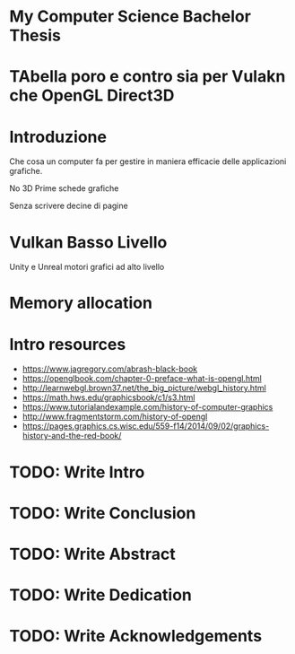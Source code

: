 # My Computer Science Bachelor Thesis

# TAbella poro e contro sia per Vulakn che OpenGL Direct3D

# Introduzione

Che cosa un computer fa per gestire in maniera efficacie
delle applicazioni grafiche.

No 3D
Prime schede grafiche

Senza scrivere decine di pagine

# Vulkan Basso Livello

Unity e Unreal motori grafici ad alto livello

# Memory allocation

# Intro resources
* https://www.jagregory.com/abrash-black-book
* https://openglbook.com/chapter-0-preface-what-is-opengl.html
* http://learnwebgl.brown37.net/the_big_picture/webgl_history.html
* https://math.hws.edu/graphicsbook/c1/s3.html
* https://www.tutorialandexample.com/history-of-computer-graphics
* http://www.fragmentstorm.com/history-of-opengl
* https://pages.graphics.cs.wisc.edu/559-f14/2014/09/02/graphics-history-and-the-red-book/


# TODO: Write Intro
# TODO: Write Conclusion
# TODO: Write Abstract
# TODO: Write Dedication
# TODO: Write Acknowledgements
